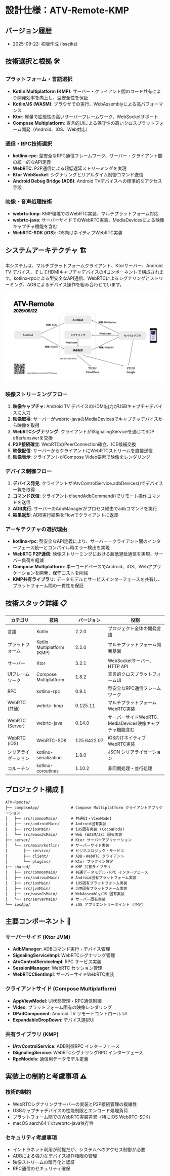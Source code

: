 # 設計仕様：ATV-Remote-KMP

## バージョン履歴

- 2025-09-22: 初版作成 (isseikz)

## 技術選択と根拠 🛠️

### プラットフォーム・言語選択

* **Kotlin Multiplatform (KMP)**: サーバー・クライアント間のコード共有により開発効率を向上し、型安全性を保証
* **Kotlin/JS (WASM)**: ブラウザでの実行、WebAssemblyによる高パフォーマンス
* **Ktor**: 軽量で拡張性の高いサーバーフレームワーク、WebSocketサポート
* **Compose Multiplatform**: 宣言的UIによる保守性の高いクロスプラットフォーム開発（Android、iOS、Web対応）

### 通信・RPC技術選択

* **kotlinx-rpc**: 型安全なRPC通信フレームワーク、サーバー・クライアント間の統一的なAPI定義
* **WebRTC**: P2P通信による超低遅延ストリーミングを実現
* **Ktor WebSocket**: シグナリングとリアルタイム制御コマンド送信
* **Android Debug Bridge (ADB)**: Android TVデバイスへの標準的なアクセス手段

### 映像・音声処理技術

* **webrtc-kmp**: KMP環境でのWebRTC実装、マルチプラットフォーム対応
* **webrtc-java**: サーバーサイドでのWebRTC実装、MediaDevicesによる映像キャプチャ機能を含む
* **WebRTC-SDK (iOS)**: iOS向けネイティブWebRTC実装

## システムアーキテクチャ 🏗️

本システムは、マルチプラットフォームクライアント、Ktorサーバー、Android TV デバイス、そしてHDMIキャプチャデバイスの4コンポーネントで構成されます。kotlinx-rpcによる型安全なAPI通信、WebRTCによるシグナリングとストリーミング、ADBによるデバイス操作を組み合わせています。

![システムアーキテクチャ図](./images/architecture_20250922.jpeg)

### 映像ストリーミングフロー

1. **映像キャプチャ**: Android TV デバイスのHDMI出力がUSBキャプチャデバイスに入力
2. **映像取得**: サーバーがwebrtc-javaのMediaDevicesでキャプチャデバイスから映像を取得
3. **WebRTCシグナリング**: クライアントがISignalingServiceを通じてSDP offer/answerを交換
4. **P2P接続確立**: WebRTCのPeerConnection確立、ICE候補交換
5. **映像配信**: サーバーからクライアントにWebRTCストリームを直接送信
6. **映像表示**: クライアントがCompose Video要素で映像をレンダリング

### デバイス制御フロー

1. **デバイス発見**: クライアントがIAtvControlService.adbDevices()でデバイス一覧を取得
2. **コマンド送信**: クライアントがsendAdbCommand()でリモート操作コマンドを送信
3. **ADB実行**: サーバーのAdbManagerがプロセス経由でadbコマンドを実行
4. **結果返却**: ADB実行結果をFlow<AdbCommandResult>でクライアントに返却

### アーキテクチャの選択理由

* **kotlinx-rpc**: 型安全なAPI定義により、サーバー・クライアント間のインターフェース統一とコンパイル時エラー検出を実現
* **WebRTC P2P通信**: 映像ストリーミングにおける超低遅延通信を実現、サーバー負荷を軽減
* **Compose Multiplatform**: 単一コードベースでAndroid、iOS、Webアプリケーションを開発、保守コストを削減
* **KMP共有ライブラリ**: データモデルとサービスインターフェースを共有し、プラットフォーム間の一貫性を保証

## 技術スタック詳細 📋

| カテゴリ       | 技術                         | バージョン  | 役割                                   |
|------------|----------------------------|---------|--------------------------------------|
| 言語         | Kotlin                     | 2.2.0   | プロジェクト全体の開発言語                        |
| プラットフォーム  | Kotlin Multiplatform (KMP) | 2.2.0   | マルチプラットフォーム開発基盤                      |
| サーバー      | Ktor                       | 3.2.1   | WebSocketサーバー、HTTP API                |
| UIフレームワーク | Compose Multiplatform      | 1.8.2   | 宣言的クロスプラットフォームUI                     |
| RPC        | kotlinx-rpc                | 0.9.1   | 型安全なRPC通信フレームワーク                     |
| WebRTC (共通) | webrtc-kmp                 | 0.125.11| マルチプラットフォームWebRTC実装                  |
| WebRTC (Server) | webrtc-java               | 0.14.0  | サーバーサイドWebRTC、MediaDevices映像キャプチャ機能含む |
| WebRTC (iOS) | WebRTC-SDK                | 125.6422.07 | iOS向けネイティブWebRTC実装               |
| シリアライゼーション | kotlinx-serialization        | 1.8.0   | JSON シリアライゼーション                     |
| コルーチン     | kotlinx-coroutines         | 1.10.2  | 非同期処理・並行処理                          |

## プロジェクト構成 📁

```
ATV-Remote/
├── composeApp/              # Compose Multiplatform クライアントアプリケーション
│   ├── src/commonMain/      # 共通UI・ViewModel
│   ├── src/androidMain/     # Android固有実装
│   ├── src/iosMain/         # iOS固有実装 (CocoaPods)
│   └── src/wasmJsMain/      # Web (WASM/JS) 固有実装
├── server/                  # Ktor サーバーアプリケーション
│   └── src/main/kotlin/     # サーバーサイド実装
│       ├── service/         # ビジネスロジック・サービス
│       ├── client/          # ADB・WebRTC クライアント
│       └── plugins/         # Ktor プラグイン設定
├── shared/                  # KMP 共有ライブラリ
│   ├── src/commonMain/      # 共通データモデル・RPC インターフェース
│   ├── src/androidMain/     # Android固有プラットフォーム実装
│   ├── src/iosMain/         # iOS固有プラットフォーム実装
│   ├── src/jvmMain/         # JVM固有プラットフォーム実装
│   ├── src/wasmJsMain/      # WebAssembly/JS 固有実装
│   └── src/serverMain/      # サーバー固有実装
└── iosApp/                  # iOS アプリエントリーポイント (予定)
```

## 主要コンポーネント 🔧

### サーバーサイド (Ktor JVM)

* **AdbManager**: ADBコマンド実行・デバイス管理
* **SignalingServiceImpl**: WebRTCシグナリング管理
* **AtvControlServiceImpl**: RPC サービス実装
* **SessionManager**: WebRTC セッション管理
* **WebRTCClientImpl**: サーバーサイドWebRTC実装

### クライアントサイド (Compose Multiplatform)

* **AppViewModel**: UI状態管理・RPC通信制御
* **Video**: プラットフォーム固有の映像レンダリング
* **DPadComponent**: Android TV リモートコントロール UI
* **ExpandableDropDown**: デバイス選択UI

### 共有ライブラリ (KMP)

* **IAtvControlService**: ADB制御RPC インターフェース
* **ISignalingService**: WebRTCシグナリングRPC インターフェース
* **RpcModels**: 通信用データモデル定義

## 実装上の制約と考慮事項 ⚠️

### 技術的制約

* WebRTCシグナリングサーバーの実装とP2P接続管理の複雑性
* USBキャプチャデバイスの性能制限とエンコード処理負荷
* プラットフォーム間でのWebRTC実装差異（特にiOS WebRTC-SDK）
* macOS aarch64でのwebrtc-java依存性

### セキュリティ考慮事項

* イントラネット利用が前提だが、システムへのアクセス制御が必要
* ADBによる強力なデバイス操作権限の管理
* 映像ストリームの暗号化と認証
* RPC通信のセキュリティ確保